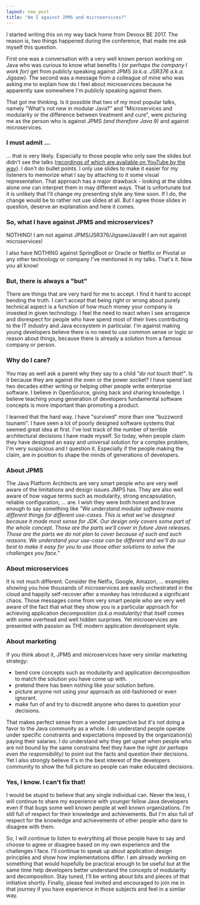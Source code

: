 ```yaml
---
layout: new_post
title: "Am I against JPMS and microservices?"
---
```


I started writing this on my way back home from Devoxx BE 2017. The reason is, two things happened during the conference, that made me ask myself this question.

First one was a conversation with a very well known person working on Java who was curious to know what benefits I _(or perhaps the company I work for)_ get from publicly speaking against JPMS _(a.k.a. JSR376 a.k.a. Jigsaw)_. The second was a message from a colleague of mine who was asking me to explain how do I feel about microservices because he apparently saw somewhere I'm publicly speaking against them.

That got me thinking. Is it possible that two of my most popular talks, namely "What's not new in modular Java?" and "Microservices and modularity or the difference between treatment and cure", were picturing me as the person who is against JPMS _(and therefore Java 9)_ and against microservices.

<!--more-->

### I must admit ...

... that is very likely. Especially to those people who only saw the slides but didn't see the talks ([recordings of which are available on YouTube by the way](https://www.youtube.com/playlist?list=PL5nbto3Wgyn1Z89SN8dXqqSIZdsqjlII5)). I don't do bullet points. I only use slides to make it easier for my listeners to memorize what I say by attaching to it some visual representation. That approach has a major drawback - looking at the slides alone one can interpret them in may different ways. That is unfortunate but it is unlikely that I'll change my presenting style any time soon. If I do, the change would be to rather not use slides at all. But I agree those slides in question, deserve an explanation and here it comes.

### So, what I have against JPMS and microservices?

NOTHING! I am not against JPMS/JSR376/Jigsaw/Java9! I am not against microservices!

I also have NOTHING against SpringBoot or Oracle or Netflix or Pivotal or any other technology or company I've mentioned in my talks. That's it. Now you all know!

### But, there is always a "but"

There are things that are very hard for me to accept. I find it hard to accept bending the truth. I can't accept that being right or wrong about purely technical aspect is a function of how much money your company is invested in given technology. I feel the need to react when I see arrogance and disrespect for people who have spend most of their lives contributing to the IT industry and Java ecosystem in particular. I'm against making young developers believe there is no need to use common sense or logic or reason about things, because there is already a solution from a famous company or person.

### Why do I care?

You may as well ask a parent why they say to a child _"do not touch that!"_. Is it because they are against the oven or the power socket? I have spend last two decades either writing or helping other people write enterprise software. I believe in OpenSource, giving back and sharing knowledge. I believe teaching young generation of developers fundamental software concepts is more important than promoting a product.

I learned that the hard way. I have "survived" more than one "buzzword tsunami". I have seen a lot of poorly designed software systems that seemed great idea at first. I've lost track of the number of terrible architectural decisions I have made myself. So today, when people claim they have designed an easy and universal solution for a complex problem, I'm very suspicious and I question it. Especially if the people making the claim, are in position to shape the minds of generations of developers.

### About JPMS

The Java Platform Architects are very smart people who are very well aware of the limitations and design issues JMPS has. They are also well aware of how vague terms such as modularity, strong encapsulation, reliable configuration, ... are. I wish they were both honest and brave enough to say something like _"We understand modular software means different things for different use-cases. This is what we've designed because it made most sense for JDK. Our design only covers some part of the whole concept. Those are the parts we'll cover in future Java releases. Those are the parts we do not plan to cover because of such and such reasons. We understand your use-case can be different and we'll do our best to make it easy for you to use those other solutions to solve the challenges you face."_

### About microservices

It is not much different. Consider the Netfix, Google, Amazon, ... examples showing you how thousands of microservices are easily orchestrated in the cloud and happily self-recover after a monkey has introduced a significant chaos. Those messages come from very smart people who are very well aware of the fact that what they show you is a particular approach for achieving application decomposition _(a.k.a modularity)_ that itself comes with some overhead and well hidden surprises. Yet microservices are presented with passion as THE modern application development style.

### About marketing

If you think about it, JPMS and microservices have very similar marketing strategy:

 - bend core concepts such as modularity and application decomposition to match the solution you have come up with.
 - pretend there has been nothing like your solution before.  
 - picture anyone not using your approach as old-fashioned or even ignorant.
 - make fun of and try to discredit anyone who dares to question your decisions.

That makes perfect sense from a vendor perspective but it's not doing a favor to the Java community as a whole. I do understand people operate under specific constraints and expectations imposed by the organization(s) paying their salaries. I do understand why they get upset when people who are not bound by the same constrains feel they have the right _(or perhaps even the responsibility)_ to point out the facts and question their decisions. Yet I also strongly believe it's in the best interest of the developers community to show the full picture so people can make educated decisions.

### Yes, I know. I can't fix that!

I would be stupid to believe that any single individual can. Never the less, I will continue to share my experience with younger fellow Java developers even if that bugs some well known people at well known organizations. I'm still full of respect for their knowledge and achievements. But I'm also full of respect for the knowledge and achievements of other people who dare to disagree with them.

So, I will continue to listen to everything all those people have to say and choose to agree or disagree based on my own experience and the challenges I face. I'll continue to speak up about application design principles and show how implementations differ. I am already working on something that would hopefully be practical enough to be useful but at the same time help developers better understand the concepts of modularity and decomposition. Stay tuned, I'll be writing about bits and pieces of that initiative shortly. Finally, please feel invited and encouraged to join me in that journey if you have experience in those subjects and feel in a similar way.
